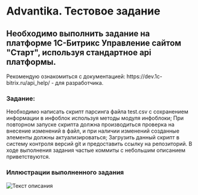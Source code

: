 <h1>Advantika. Тестовое задание</h1>

<h2>Необходимо выполнить задание на платформе 1С-Битрикс Управление сайтом "Старт", используя стандартное api платформы.</h2>

<p>Рекомендую ознакомиться с документацией: https://dev.1c-bitrix.ru/api_help/ - для разработчика.</p>

<h3>Задание:</h3>
<p>
Необходимо написать скрипт парсинга файла test.csv с сохранением информации в инфоблок используя методы модуля инфоблоки;
При повторном запуске скрипта должна производиться проверка на внесение изменений в файл, и при наличии изменений созданные элементы должны актуализироваться;
Загрузить данный скрипт в систему контроля версий git и предоставить ссылку на репозиторий.
В ходе выполнения задания частые коммиты с небольшим описанием приветствуются.
</p>

<h3>Иллюстрации выполненного задания</h3>

![Текст описания]([https://www.example.com/image.jpg](https://github.com/Vostafi69/advantika/blob/main/assets/1.png))


